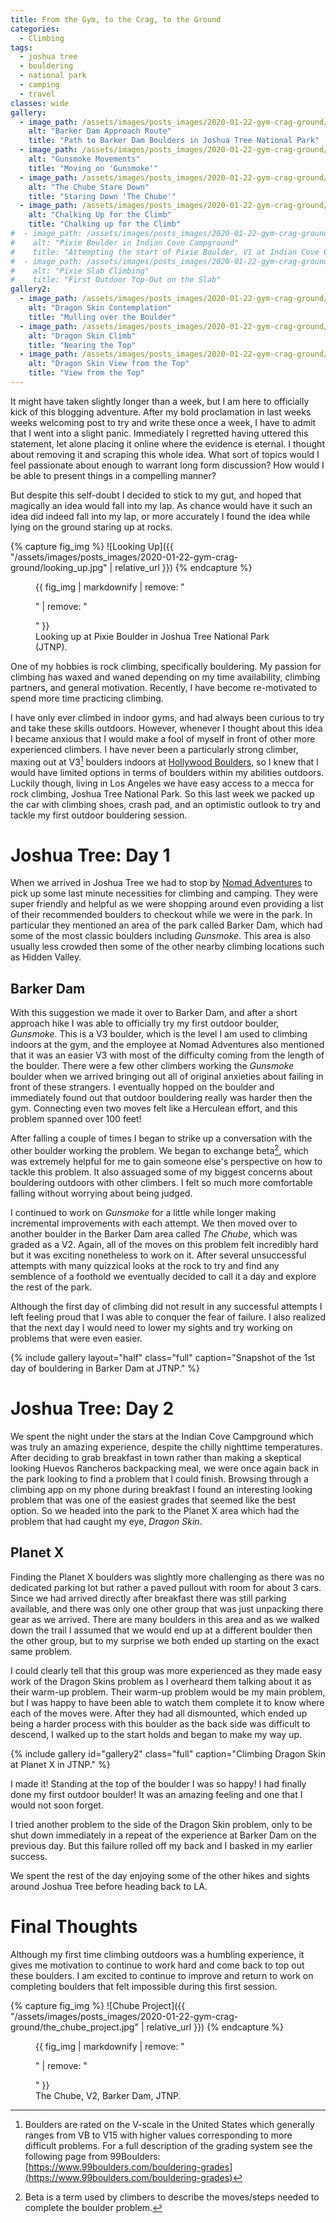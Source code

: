 ```yaml
---
title: From the Gym, to the Crag, to the Ground
categories:
  - Climbing
tags:
  - joshua tree
  - bouldering
  - national park
  - camping
  - travel
classes: wide
gallery:
  - image_path: /assets/images/posts_images/2020-01-22-gym-crag-ground/boulder_approach.jpg
    alt: "Barker Dam Approach Route"
    title: "Path to Barker Dam Boulders in Joshua Tree National Park"
  - image_path: /assets/images/posts_images/2020-01-22-gym-crag-ground/moving_on_gunsmoke.jpg
    alt: "Gunsmoke Movements"
    title: "Moving on 'Gunsmoke'"
  - image_path: /assets/images/posts_images/2020-01-22-gym-crag-ground/the_chube_staredown.jpg
    alt: "The Chube Stare Down"
    title: "Staring Down 'The Chube'"
  - image_path: /assets/images/posts_images/2020-01-22-gym-crag-ground/chalking_up.jpg
    alt: "Chalking Up for the Climb"
    title: "Chalking up for the Climb"
#  - image_path: /assets/images/posts_images/2020-01-22-gym-crag-ground/pixie_boulder.jpg
#    alt: "Pixie Boulder in Indian Cove Campground"
#    title: "Attempting the start of Pixie Boulder, V1 at Indian Cove Campground in Joshua Tree National Park"
#  - image_path: /assets/images/posts_images/2020-01-22-gym-crag-ground/slab_on_pixie_boulder.jpg
#    alt: "Pixie Slab Climbing"
#    title: "First Outdoor Top-Out on the Slab"
gallery2:
  - image_path: /assets/images/posts_images/2020-01-22-gym-crag-ground/dragon_skin_contemplation.jpg
    alt: "Dragon Skin Contemplation"
    title: "Mulling over the Boulder"
  - image_path: /assets/images/posts_images/2020-01-22-gym-crag-ground/dragon_skin_climb.jpg
    alt: "Dragon Skin Climb"
    title: "Nearing the Top"
  - image_path: /assets/images/posts_images/2020-01-22-gym-crag-ground/dragon_skin_top.jpg
    alt: "Dragon Skin View from the Top"
    title: "View from the Top"
---
```


It might have taken slightly longer than a week, but I am here to officially kick of this blogging adventure. After my bold proclamation in last weeks weeks welcoming post to try and write these once a week, I have to admit that I went into a slight panic. Immediately I regretted having uttered this statement, let alone placing it online where the evidence is eternal. I thought about removing it and scraping this whole idea. What sort of topics would I feel passionate about enough to warrant long form discussion? How would I be able to present things in a compelling manner?

But despite this self-doubt I decided to stick to my gut, and hoped that magically an idea would fall into my lap. As chance would have it such an idea did indeed fall into my lap, or more accurately I found the idea while lying on the ground staring up at rocks.

{% capture fig_img %}
![Looking Up]({{ "/assets/images/posts_images/2020-01-22-gym-crag-ground/looking_up.jpg" | relative_url }})
{% endcapture %}

<figure>
  {{ fig_img | markdownify | remove: "<p>" | remove: "</p>" }}
  <figcaption>Looking up at Pixie Boulder in Joshua Tree National Park (JTNP).</figcaption>
</figure>

One of my hobbies is rock climbing, specifically bouldering. My passion for climbing has waxed and waned depending on my time availability, climbing partners, and general motivation. Recently, I have become re-motivated to spend more time practicing climbing.

I have only ever climbed in indoor gyms, and had always been curious to try and take these skills outdoors. However, whenever I thought about this idea I became anxious that I would make a fool of myself in front of other more experienced climbers. I have never been a particularly strong climber, maxing out at V3[^1] boulders indoors at [Hollywood Boulders](https://touchstoneclimbing.com/hollywood-boulders/), so I knew that I would have limited options in terms of boulders within my abilities outdoors. Luckily though, living in Los Angeles we have easy access to a mecca for rock climbing, Joshua Tree National Park. So this last week we packed up the car with climbing shoes, crash pad, and an optimistic outlook to try and tackle my first outdoor bouldering session.


# Joshua Tree: Day 1
When we arrived in Joshua Tree we had to stop by [Nomad Adventures](http://www.nomadventures.com) to pick up some last minute necessities for climbing and camping. They were super friendly and helpful as we were shopping around even providing a list of their recommended boulders to checkout while we were in the park. In particular they mentioned an area of the park called Barker Dam, which had some of the most classic boulders including *Gunsmoke*. This area is also usually less crowded then some of the other nearby climbing locations such as Hidden Valley.

## Barker Dam
With this suggestion we made it over to Barker Dam, and after a short approach hike I was able to officially try my first outdoor boulder, *Gunsmoke*. This is a V3 boulder, which is the level I am used to climbing indoors at the gym, and the employee at Nomad Adventures also mentioned that it was an easier V3 with most of the difficulty coming from the length of the boulder. There were a few other climbers working the *Gunsmoke* boulder when we arrived bringing out all of original anxieties about failing in front of these strangers. I eventually hopped on the boulder and immediately found out that outdoor bouldering really was harder then the gym. Connecting even two moves felt like a Herculean effort, and this problem spanned over 100 feet!

After falling a couple of times I began to strike up a conversation with the other boulder working the problem. We began to exchange beta[^2], which was extremely helpful for me to gain someone else's perspective on how to tackle this problem. It also assuaged some of my biggest concerns about bouldering outdoors with other climbers. I felt so much more comfortable falling without worrying about being judged.

I continued to work on *Gunsmoke* for a little while longer making incremental improvements with each attempt. We then moved over to another boulder in the Barker Dam area called *The Chube*, which was graded as a V2. Again, all of the moves on this problem felt incredibly hard but it was exciting nonetheless to work on it. After several unsuccessful attempts with many quizzical looks at the rock to try and find any semblence of a foothold we eventually decided to call it a day and explore the rest of the park.

Although the first day of climbing did not result in any successful attempts I left feeling proud that I was able to conquer the fear of failure. I also realized that the next day I would need to lower my sights and try working on problems that were even easier.

{% include gallery layout="half" class="full" caption="Snapshot of the 1st day of bouldering in Barker Dam at JTNP." %}

# Joshua Tree: Day 2
We spent the night under the stars at the Indian Cove Campground which was truly an amazing experience, despite the chilly nighttime temperatures. After deciding to grab breakfast in town rather than making a skeptical looking Huevos Rancheros backpacking meal, we were once again back in the park looking to find a problem that I could finish. Browsing through a climbing app on my phone during breakfast I found an interesting looking problem that was one of the easiest grades that seemed like the best option. So we headed into the park to the Planet X area which had the problem that had caught my eye, *Dragon Skin*.

## Planet X
Finding the Planet X boulders was slightly more challenging as there was no dedicated parking lot but rather a paved pullout with room for about 3 cars. Since we had arrived directly after breakfast there was still parking available, and there was only one other group that was just unpacking there gear as we arrived. There are many boulders in this area and as we walked down the trail I assumed that we would end up at a different boulder then the other group, but to my surprise we both ended up starting on the exact same problem.

I could clearly tell that this group was more experienced as they made easy work of the Dragon Skins problem as I overheard them talking about it as their warm-up problem. Their warm-up problem would be my main problem, but I was happy to have been able to watch them complete it to know where each of the moves were. After they had all dismounted, which ended up being a harder process with this boulder as the back side was difficult to descend, I walked up to the start holds and began to make my way up.

{% include gallery id="gallery2" class="full" caption="Climbing Dragon Skin at Planet X in JTNP." %}

I made it! Standing at the top of the boulder I was so happy! I had finally done my first outdoor boulder! It was an amazing feeling and one that I would not soon forget.

I tried another problem to the side of the Dragon Skin problem, only to be shut down immediately in a repeat of the experience at Barker Dam on the previous day. But this failure rolled off my back and I basked in my earlier success.

We spent the rest of the day enjoying some of the other hikes and sights around Joshua Tree before heading back to LA.

# Final Thoughts
Although my first time climbing outdoors was a humbling experience, it gives me motivation to continue to work hard and come back to top out these boulders. I am excited to continue to improve and return to work on completing boulders that felt impossible during this first session.

{% capture fig_img %}
![Chube Project]({{ "/assets/images/posts_images/2020-01-22-gym-crag-ground/the_chube_project.jpg" | relative_url }})
{% endcapture %}

<figure>
  {{ fig_img | markdownify | remove: "<p>" | remove: "</p>" }}
  <figcaption>The Chube, V2, Barker Dam, JTNP.</figcaption>
</figure>


[^1]: Boulders are rated on the V-scale in the United States which generally ranges from VB to V15 with higher values corresponding to more difficult problems. For a full description of the grading system see the following page from 99Boulders: [https://www.99boulders.com/bouldering-grades](https://www.99boulders.com/bouldering-grades)
[^2]: Beta is a term used by climbers to describe the moves/steps needed to complete the boulder problem.
